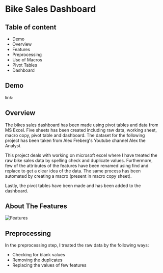 # Bike Sales Dashboard


## Table of content
- Demo
- Overview
- Features
- Preprocessing
- Use of Macros
- Pivot Tables
- Dashboard


## Demo
link:


## Overview

The bikes sales dashboard has been made using pivot tables and data from MS Excel. 
Five sheets has been created including raw data, working sheet, macro copy, pivot table and dashboard.
The dataset for the following project has been taken from Alex Freberg's Youtube channel Alex the Analyst.

This project deals with working on microsoft excel where I have treated the raw bike sales data by spelling check and duplicate values. Furthermore, few of the attributes of the features have been renamed using find and replace to get a clear idea of the data. The same process has been automated by creating a macro (present in macro copy sheet).

Lastly, the pivot tables have been made and has been added to the dashboard.


## About The Features

![Features](https://user-images.githubusercontent.com/77193445/195508560-fab6c15b-f3da-4f37-9759-43ca722215d6.png)

## Preprocessing

In the preprocessing step, I treated the raw data by the following ways:
- Checking for blank values
- Removing the duplicates
- Replacing the values of few features
